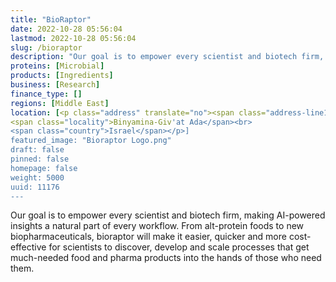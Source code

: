```yaml
---
title: "BioRaptor"
date: 2022-10-28 05:56:04
lastmod: 2022-10-28 05:56:04
slug: /bioraptor
description: "Our goal is to empower every scientist and biotech firm, making AI-powered insights a natural part of every workflow.  From alt-protein foods to new biopharmaceuticals, bioraptor will make it easier, quicker and more cost-effective for scientists to discover, develop and scale processes that get much-needed food and pharma products into the hands of those who need them."
proteins: [Microbial]
products: [Ingredients]
business: [Research]
finance_type: []
regions: [Middle East]
location: [<p class="address" translate="no"><span class="address-line1">Ha-Agasim Street 12</span><br>
<span class="locality">Binyamina-Giv'at Ada</span><br>
<span class="country">Israel</span></p>]
featured_image: "Bioraptor Logo.png"
draft: false
pinned: false
homepage: false
weight: 5000
uuid: 11176
---
```

<p>Our goal is to empower every scientist and biotech firm, making AI-powered insights a natural part of every workflow.  From alt-protein foods to new biopharmaceuticals, bioraptor will make it easier, quicker and more cost-effective for scientists to discover, develop and scale processes that get much-needed food and pharma products into the hands of those who need them.</p>
